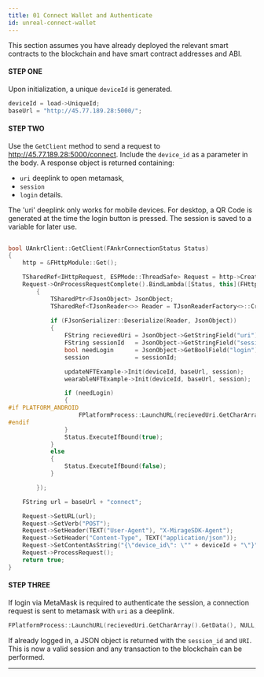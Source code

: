 ```yaml
---
title: 01 Connect Wallet and Authenticate
id: unreal-connect-wallet
---
```


This section assumes you have already deployed the relevant smart contracts to the blockchain and have smart contract addresses and ABI.

#### STEP ONE

Upon initialization, a unique `deviceId` is generated.

```js
deviceId = load->UniqueId;
baseUrl = "http://45.77.189.28:5000/";
```

#### STEP TWO

Use the `GetClient` method to send a request to http://45.77.189.28:5000/connect. 
Include the `device_id` as a parameter in the body. 
A response object is returned containing:
* `uri` deeplink to open metamask, 
* `session`
* `login` details.

The 'uri' deeplink only works for mobile devices. For desktop, a QR Code is generated at the time the login button is pressed. The session is saved to a variable for later use.

```cpp
	
bool UAnkrClient::GetClient(FAnkrConnectionStatus Status)
{
	http = &FHttpModule::Get();

	TSharedRef<IHttpRequest, ESPMode::ThreadSafe> Request = http->CreateRequest();
	Request->OnProcessRequestComplete().BindLambda([Status, this](FHttpRequestPtr Request, FHttpResponsePtr Response, bool bWasSuccessful)
		{
			TSharedPtr<FJsonObject> JsonObject;
			TSharedRef<TJsonReader<>> Reader = TJsonReaderFactory<>::Create(Response->GetContentAsString());
			
			if (FJsonSerializer::Deserialize(Reader, JsonObject))
			{
				FString recievedUri = JsonObject->GetStringField("uri");
				FString sessionId	= JsonObject->GetStringField("session");
				bool needLogin		= JsonObject->GetBoolField("login");
				session				= sessionId;

				updateNFTExample->Init(deviceId, baseUrl, session);
				wearableNFTExample->Init(deviceId, baseUrl, session);

				if (needLogin) 
				{
#if PLATFORM_ANDROID
					FPlatformProcess::LaunchURL(recievedUri.GetCharArray().GetData(), NULL, NULL);
#endif
				}
				Status.ExecuteIfBound(true);
			}
			else 
			{
				Status.ExecuteIfBound(false);
			}

		});

	FString url = baseUrl + "connect";

	Request->SetURL(url);
	Request->SetVerb("POST");
	Request->SetHeader(TEXT("User-Agent"), "X-MirageSDK-Agent");
	Request->SetHeader("Content-Type", TEXT("application/json"));
	Request->SetContentAsString("{\"device_id\": \"" + deviceId + "\"}");
	Request->ProcessRequest();
	return true;
}

```

#### STEP THREE

If login via MetaMask is required to authenticate the session, a connection request is sent to metamask with `uri` as a deeplink.

```cpp
FPlatformProcess::LaunchURL(recievedUri.GetCharArray().GetData(), NULL, NULL);
```

If already logged in, a JSON object is returned with the `session_id` and `URI`. This is now a valid session and any transaction to the blockchain can be performed.

---